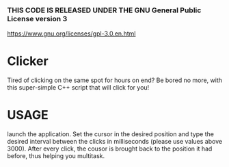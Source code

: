 ### THIS CODE IS RELEASED UNDER THE GNU General Public License version 3 ###
https://www.gnu.org/licenses/gpl-3.0.en.html

# Clicker
Tired of clicking on the same spot for hours on end? Be bored no more, with this super-simple C++ script that will click for you!


# USAGE

launch the application. Set the cursor in the desired position and type the desired interval between the clicks in milliseconds (please use
values above 3000).
After every click, the cousor is brought back to the position it had before, thus helping you multitask.
